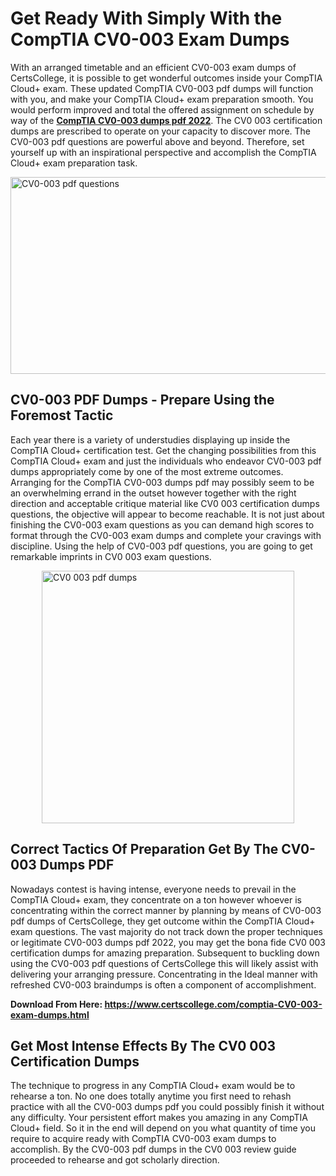 <h1><strong>Get Ready With Simply With the CompTIA CV0-003 Exam Dumps&nbsp;</strong></h1>
<p><span style="font-weight: 400;">With an arranged timetable and an efficient  CV0-003 exam dumps of CertsCollege, it is possible to get wonderful outcomes inside your CompTIA Cloud+ exam. These updated CompTIA CV0-003 pdf dumps will function with you, and make your CompTIA Cloud+ exam preparation smooth. You would perform improved and total the offered assignment on schedule by way of the <strong><a href="https://www.certscollege.com/comptia-CV0-003-exam-dumps.html">CompTIA CV0-003 dumps pdf 2022</a></strong>. The CV0 003 certification dumps are prescribed to operate on your capacity to discover more. The  CV0-003 pdf questions are powerful above and beyond. Therefore, set yourself up with an inspirational perspective and accomplish the CompTIA Cloud+ exam preparation task.&nbsp;</span></p>
<p><span style="font-weight: 400;"><img style="display: block; margin-left: auto; margin-right: auto;" src="https://i.ibb.co/CPDK3ps/Yellow-and-Blue-Initiative-Blog-Banner.png" alt="CV0-003 pdf questions" width="559" height="315" /></span></p>
<h2><strong>CV0-003 PDF Dumps - Prepare Using the Foremost Tactic</strong></h2>
<p><span style="font-weight: 400;">Each year there is a variety of understudies displaying up inside the CompTIA Cloud+ certification test. Get the changing possibilities from this CompTIA Cloud+ exam and just the individuals who endeavor CV0-003 pdf dumps appropriately come by one of the most extreme outcomes. Arranging for the CompTIA CV0-003 dumps pdf may possibly seem to be an overwhelming errand in the outset however together with the right direction and acceptable critique material like CV0 003 certification dumps questions, the objective will appear to become reachable. It is not just about finishing the CV0-003 exam questions as you can demand high scores to format through the CV0-003 exam dumps and complete your cravings with discipline. Using the help of CV0-003 pdf questions, you are going to get remarkable imprints in CV0 003 exam questions.</span></p>
<p><span style="font-weight: 400;"><a href="https://tinyurl.com/dj39h7r7"><img style="display: block; margin-left: auto; margin-right: auto;" src="https://i.ibb.co/9tMrhdY/Teacher-Appreciation-Invitation.png" alt="CV0 003 pdf dumps " width="404" height="404" /></a></span></p>
<h2><strong>Correct Tactics Of Preparation Get By The CV0-003 Dumps PDF</strong></h2>
<p><span style="font-weight: 400;">Nowadays contest is having intense, everyone needs to prevail in the CompTIA Cloud+ exam, they concentrate on a ton however whoever is concentrating within the correct manner by planning by means of CV0-003 pdf dumps of CertsCollege, they get outcome within the CompTIA Cloud+ exam questions. The vast majority do not track down the proper techniques or legitimate CV0-003 dumps pdf 2022, you may get the bona fide CV0 003 certification dumps for amazing preparation. Subsequent to buckling down using the  CV0-003 pdf questions of CertsCollege this will likely assist with delivering your arranging pressure. Concentrating in the Ideal manner with refreshed CV0-003 braindumps is often a component of accomplishment.</span></p>
<p><span style="font-weight: 400;"><strong>Download From Here: <a href="https://www.certscollege.com/comptia-CV0-003-exam-dumps.html">https://www.certscollege.com/comptia-CV0-003-exam-dumps.html</a></strong></span></p>
<h2><strong>Get Most Intense Effects By The CV0 003 Certification Dumps</strong></h2>
<p><span style="font-weight: 400;">The technique to progress in any CompTIA Cloud+ exam would be to rehearse a ton. No one does totally anytime you first need to rehash practice with all the CV0-003 dumps pdf you could possibly finish it without any difficulty. Your persistent effort makes you amazing in any CompTIA Cloud+ field. So it in the end will depend on you what quantity of time you require to acquire ready with CompTIA CV0-003 exam dumps to accomplish. By the CV0-003 pdf dumps in the CV0 003 review guide proceeded to rehearse and got scholarly direction.</span></p>

